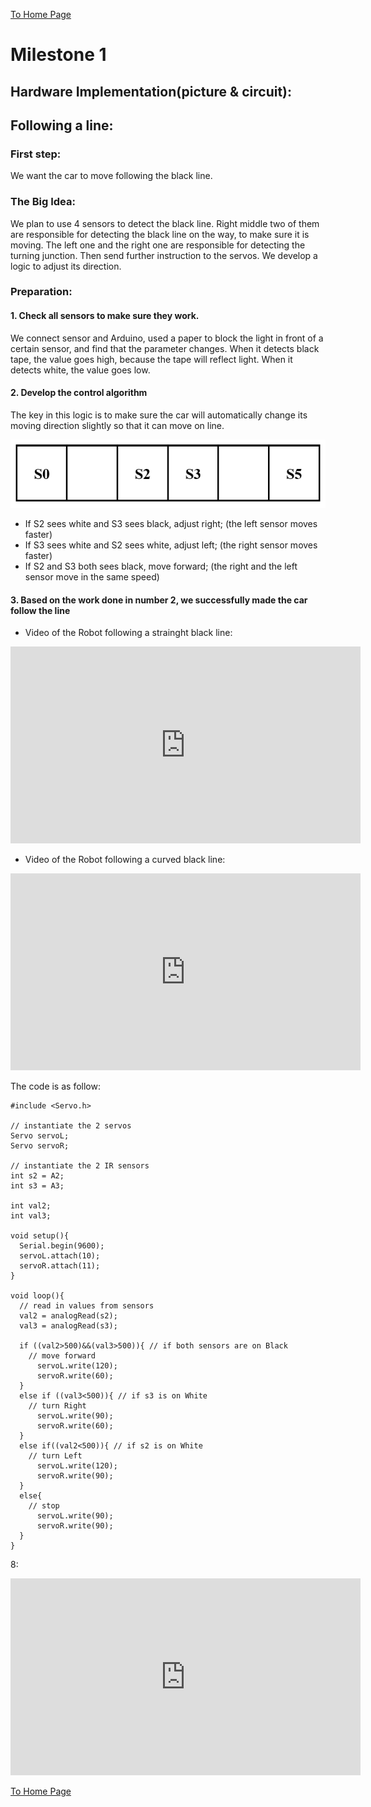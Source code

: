 [To Home Page](./index.md)

# Milestone 1

## Hardware Implementation(picture & circuit):


## Following a line:
### First step: 
We want the car to move following the black line.
 
### The Big Idea:  
We plan to use 4 sensors to detect the black line. Right middle two of them are responsible for detecting the black line on the way, to make sure it is moving. The left one and the right one are responsible for detecting the turning junction. Then send further instruction to the servos. We develop a logic to adjust its direction.

### Preparation:

#### 1.     Check all sensors to make sure they work.
We connect sensor and Arduino, used a paper to block the light in front of a certain sensor, and find that the parameter changes. When it detects black tape, the value goes high, because the tape will reflect light. When it detects white, the value goes low.
 
 #### 2.     Develop the control algorithm
The key in this logic is to make sure the car will automatically change its moving direction slightly so that it can move on line.

![](./images/Milestone1/sensor_followLine.PNG) 

* If S2 sees white and S3 sees black, adjust right;
(the left sensor moves faster)
* If S3 sees white and S2 sees white, adjust left;
(the right sensor moves faster)
* If S2 and S3 both sees black, move forward;
(the right and the left sensor move in the same speed)

#### 3.     Based on the work done in number 2, we successfully made the car follow the line

* Video of the Robot following a strainght black line: 

<iframe width="560" height="315" src="https://www.youtube.com/embed/-5cJnf9C_Cc" frameborder="0" allowfullscreen></iframe>

* Video of the Robot following a curved black line: 

<iframe width="560" height="315" src="https://www.youtube.com/embed/QfTaJXfL2IU" frameborder="0" allowfullscreen></iframe>

The code is as follow:
``` 
#include <Servo.h>

// instantiate the 2 servos
Servo servoL;
Servo servoR;

// instantiate the 2 IR sensors
int s2 = A2;
int s3 = A3;
 
int val2;
int val3;
 
void setup(){
  Serial.begin(9600);
  servoL.attach(10);
  servoR.attach(11);
}
 
void loop(){
  // read in values from sensors
  val2 = analogRead(s2);
  val3 = analogRead(s3);
 
  if ((val2>500)&&(val3>500)){ // if both sensors are on Black
    // move forward
	  servoL.write(120);
	  servoR.write(60);
  }
  else if ((val3<500)){ // if s3 is on White
    // turn Right
	  servoL.write(90);
	  servoR.write(60);
  }
  else if((val2<500)){ // if s2 is on White 
    // turn Left
	  servoL.write(120);
	  servoR.write(90);
  }
  else{ 
    // stop
	  servoL.write(90);
	  servoR.write(90);
  } 
}
```




8:
<iframe width="560" height="315" src="https://www.youtube.com/embed/XdLqsoAvZ2k" frameborder="0" allowfullscreen></iframe>

[To Home Page](./index.md)
